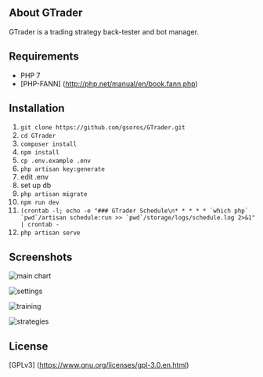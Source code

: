 ## About GTrader

GTrader is a trading strategy back-tester and bot manager.

## Requirements
* PHP 7
* [PHP-FANN] (http://php.net/manual/en/book.fann.php)

## Installation
1. ```git clone https://github.com/gsoros/GTrader.git```
2. ```cd GTrader```
3. ```composer install```
4. ```npm install```
5. ```cp .env.example .env```
6. ```php artisan key:generate```
7. edit .env
8. set up db
9. ```php artisan migrate```
10. ```npm run dev```
11. ```(crontab -l; echo -e "### GTrader Schedule\n* * * * * `which php` `pwd`/artisan schedule:run >> `pwd`/storage/logs/schedule.log 2>&1" | crontab -```
12. ```php artisan serve```

## Screenshots
![main chart](https://cloud.githubusercontent.com/assets/12033369/23566860/fdeaecca-0053-11e7-9c57-7de5d9aa8297.png)

![settings](https://cloud.githubusercontent.com/assets/12033369/23566869/08e82b60-0054-11e7-9637-3de98b20c5cf.png)

![training](https://cloud.githubusercontent.com/assets/12033369/23566864/01f26f1e-0054-11e7-82fd-c23d142728fa.png)

![strategies](https://cloud.githubusercontent.com/assets/12033369/23566871/0e0255da-0054-11e7-861d-3412d534c426.png)

## License
[GPLv3] (https://www.gnu.org/licenses/gpl-3.0.en.html)
